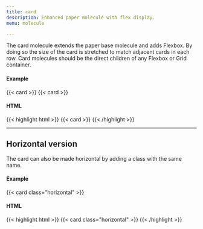 ```yaml
---
title: card
description: Enhanced paper molecule with flex display.
menu: molecule

---
```

The card molecule extends the paper base molecule and adds Flexbox. By doing so the size of the card is stretched to match adjacent cards in each row. Card molecules should be the direct children of any Flexbox or Grid container.

#### Example
<div class="example grid">
  {{< card >}}
  {{< card >}}
</div>

#### HTML
{{< highlight html >}}
{{< card >}}
{{< /highlight >}}

---

## Horizontal version

The card can also be made horizontal by adding a class with the same name.

#### Example
{{< card class="horizontal" >}}

#### HTML
{{< highlight html >}}
{{< card class="horizontal" >}}
{{< /highlight >}}
